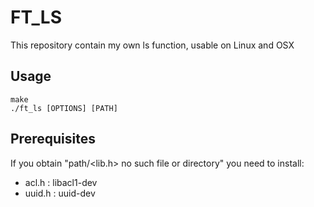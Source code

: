 #  FT_LS
This repository contain my own ls function, usable  on Linux and OSX

## Usage
```
make
./ft_ls [OPTIONS] [PATH]
````

## Prerequisites
If you obtain "path/<lib.h> no such file or directory" you need to install:
* acl.h		:	libacl1-dev
* uuid.h		:	uuid-dev